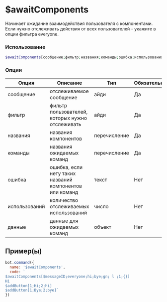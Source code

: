 # $awaitComponents
Начинает ожидание взаимодействия пользователя с компонентами. Если нужно отслеживать действия от всех пользователей - укажите в опции фильтра everyone.
### Использование
```php
$awaitComponents[сообщение;фильтр;названия;команды;ошибка;использования;данные]
```

### Опции

| Опция | Описание | Тип | Обязательно |
|--------|-------------|------|----------|
| сообщение | отслеживаемое сообщение | айди | Да | 
| фильтр | фильтр пользователей, которых нужно отслеживать | айди | Да | 
| названия | названия компонентов | перечисление | Да |
| команды | названия ожидаемых команд | перечисление | Да |
| ошибка | ошибка, если нету таких названий компонентов или команд | текст | Нет |
| использований | количество отслеживаемых использований | число | Нет |
| данные | данные для ожидаемых команд | объект | Нет |
## Пример(ы)

```javascript
bot.command({
  name: '$awaitComponents',
  code: `
$awaitComponents[$messageID;everyone;hi;bye;gn; l ;1;{}]
Hi 
$addButton[1;Hi;2;hi]
$addButton[1;Bye;2;bye]`
})
```